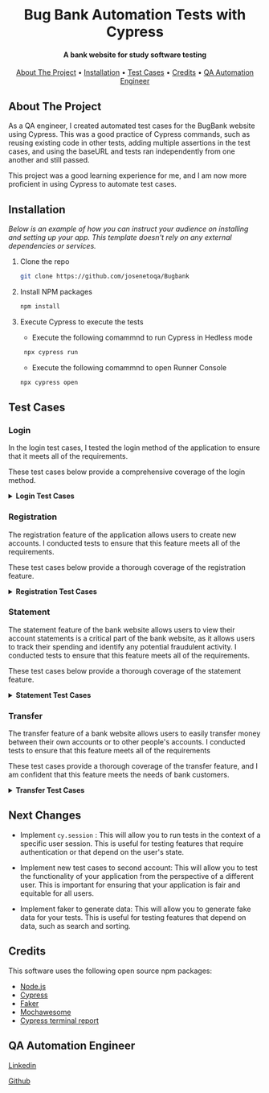 
<h1 align="center"> 
  Bug Bank Automation Tests with Cypress
</h1>

<h4 align="center">A bank website for study software testing</h4>

<p align="center">
  <a href="#About The Project">About The Project</a> •
  <a href="#Installation">Installation</a> •
  <a href="#Test Cases">Test Cases</a> •
  <a href="#Credits">Credits</a> •
  <a href="#QA Automation Engineer">QA Automation Engineer</a>
</p>

## About The Project


As a QA engineer, I created automated test cases for the BugBank website using Cypress. This was a good practice of Cypress commands, such as reusing existing code in other tests, adding multiple assertions in the test cases, and using the baseURL and tests ran independently from one another and still passed.

This project was a good learning experience for me, and I am now more proficient in using Cypress to automate test cases.


## Installation

_Below is an example of how you can instruct your audience on installing and setting up your app. This template doesn't rely on any external dependencies or services._

1. Clone the repo
   ```sh
   git clone https://github.com/josenetoqa/Bugbank
   ```
2. Install NPM packages
   ```sh
   npm install
   ```
3. Execute Cypress to execute the tests


    * Execute the following comammnd to run Cypress in Hedless mode
   ```js
    npx cypress run 
   ```
    * Execute the following comammnd to open Runner Console
    ```js
    npx cypress open
    ```


## Test Cases

### Login

In the login test cases, I tested the login method of the application to ensure that it meets all of the requirements.

These test cases below provide a comprehensive coverage of the login method.

<details><summary><b>Login Test Cases</b></summary>

1. BDD :

    ```gherkin

    Feature: Login
  
      Scenario: Verify that valid and registered users will be redirected to the home page
        Given I am on the login page
        When I enter a valid email address in the email field
        And I enter a valid password in the password field
        And I click on the "Login" button
        Then I should be redirected to the home page

      Scenario: Verify that invalid or un-registered users will not be authorized to login
        Given I am on the login page
        When I enter an invalid email address in the email field
        And I enter an invalid password in the password field
        And I click on the "Login" button
        Then I should not be authorized to login

      Scenario: Verify that the email and password fields are required
        Given I am on the login page
        When I leave the email field empty
        And I leave the password field empty
        And I click on the "Login" button
        Then I should see the error message "Username and password must be filled in"

      Scenario: Verify that the email address field validates correctly
        Given I am on the login page
        When I enter an invalid email address in the email field
        And I click on the "Login" button
        Then I should see the error message "Invalid email address"

    ```

2. Add the `size-limit` section and the `size` script to your `package.json`:

    ```diff
    + "size-limit": [
    +   {
    +     "path": "dist/app-*.js"
    +   }
    + ],
      "scripts": {
        "build": "webpack ./webpack.config.js",
    +   "size": "npm run build && size-limit",
        "test": "jest && eslint ."
      }
    ```

</details>

### Registration

The registration feature of the application allows users to create new accounts. I conducted tests to ensure that this feature meets all of the requirements. 

These test cases below provide a thorough coverage of the registration feature.

<details><summary><b>Registration Test Cases</b></summary>

1. BDD:

    ```gherkin
    Feature: Registration

        Scenario: Verify that a successfully registered account must display the account number that was created
          Given I am on the registration page
          When I enter all of the required information and click on the "Register" button
          Then I should see the account number is displayed on the confirmation page  

        Scenario: Verify that the "Create account with balance" option creates an account with a balance of R$ 1,000.00
          Given I am on the registration page
          When I check the "Create account with balance" option
          And I click on the "Register" button
          Then I should see the account balance is R$ 1,000.00

        Scenario: Verify that the "Create account with no balance" option creates an account with a balance of R$ 0.00
          Given I am on the registration page
          When I uncheck the "Create account with no balance" option
          And I click on the "Register" button
          Then I should see the account balance is R$ 0.00

        Scenario: Verify that the name field is required
          Given I am on the registration page
          When I leave the name field empty
          And I click on the "Register" button
          Then I should see the error message "Name cannot be empty"

        Scenario: Verify that the email field is required
          Given I am on the registration page
          When I leave the email field empty
          And I click on the "Register" button
          Then I should see the error message "Email cannot be empty"

        Scenario: Verify that the password field is required
          Given I am on the registration page
          When I leave the password field empty
          And I click on the "Register" button
          Then I should see the error message "Password cannot be empty"

        Scenario: Verify that the confirmation password field is required
          Given I am on the registration page
          When I leave the confirmation password field empty
          And I click on the "Register" button
          Then I should see the error message "Confirm password cannot be empty"

        Scenario: Verify that the password and confirmation password must be the same
          Given I am on the registration page
          When I enter a password in the password field
          And I enter a different password in the confirmation password field
          And I click on the "Register" button
          Then I should see an error message indicating that the passwords do not match

        Scenario: Verify that the email address field validates correctly
          Given I am on the registration page
          When I enter an invalid email address in the email field
          And I click on the "Register" button
          Then I should see an error message indicating that the email address is invalid
    ```

2. Add the `size-limit` section and the `size` script to your `package.json`:

    ```gherkin
    + "size-limit": [
    +   {
    +     "path": "dist/app-*.js"
    +   }
    + ],
      "scripts": {
        "build": "webpack ./webpack.config.js",
    +   "size": "npm run build && size-limit",
        "test": "jest && eslint ."
      }
    ```

</details>


### Statement

The statement feature of the bank website allows users to view their account statements is a critical part of the bank website, as it allows users to track their spending and identify any potential fraudulent activity. I conducted tests to ensure that this feature meets all of the requirements. 

These test cases below provide a thorough coverage of the statement feature.

<details><summary><b>Statement Test Cases</b></summary>

1. BDD

    ```gherkin
    Feature: Statement

      Scenario: Verify that the statement page displays the current available balance
        Given I am logged in as a valid user
        When I click on the "Statement" link
        Then I should see the current available balance

      Scenario: Verify that each transaction displays the date it was made, the type of transaction, and the amount
        Given I am logged in as a valid user
        When I click on the "Statement" link
        Then I should see the date, type, and amount for each transaction

      Scenario: Verify that the value of transactions that are out of the account is displayed in red and starts with the minus/negative sign (-)
        Given I am logged in as a valid user
        When I click on the "Statement" link
        And I select a transaction that is out of the account
        Then the value of the transaction should be displayed in red and start with the minus/negative sign (-)

      Scenario: Verify that the value of transactions that are in the account is displayed in green
        Given I am logged in as a valid user
        When I click on the "Statement" link
        And I select a transaction that is in the account
        Then the value of the transaction should be displayed in green

      Scenario: Verify that transactions without a comment are displayed with the comment "-"
        Given I am logged in as a valid user
        When I click on the "Statement" link
        And I select a transaction that does not have a comment
        Then the comment for the transaction should be "-"
    ```

2. Add the `size-limit` section and the `size` script to your `package.json`:

    ```diff
    + "size-limit": [
    +   {
    +     "path": "dist/react.production-*.js"
    +   }
    + ],
      "scripts": {
        "build": "webpack ./scripts/rollup/build.js",
    +   "size": "npm run build && size-limit",
        "test": "jest && eslint ."
      }
    ```
</details>


### Transfer

The transfer feature of a bank website allows users to easily transfer money between their own accounts or to other people's accounts. I conducted tests to ensure that this feature meets all of the requirements

These test cases provide a thorough coverage of the transfer feature, and I am confident that this feature meets the needs of bank customers.

<details><summary><b>Transfer Test Cases</b></summary>

1. BDD:

    ```gherkin
    Feature: Transfer

        Scenario: Verify that only valid accounts are allowed to transfer
          Given I am logged in as a valid user
          When I try to transfer money to an invalid account
          Then I should see the error message "Invalid or non-existent account"

        Scenario: Verify that transfer is only allowed when the balance is equal to or greater than the amount to be transferred
          Given I am logged in as a valid user
          When I try to transfer more money than I have in my account
          Then I should see the error message "Insufficient balance"

        Scenario: Verify that an attempt to transfer to an invalid account will display an error message "Invalid or non-existent account"
          Given I am logged in as a valid user
          When I try to transfer money to an invalid account number
          Then I should see the error message "Invalid or non-existent account"

        Scenario: Verify that the account number and digit accept only numbers
          Given I am logged in as a valid user
          When I try to transfer money to an account number that contains letters
          Then I should see the error message "Account number must be numeric"

        Scenario: Verify that the description field is a required field
          Given I am logged in as a valid user
          When I try to transfer money without entering a description
          Then I should see the error message "Description is required"

        Scenario: Verify that the transfer value cannot be equal to or less than zero
          Given I am logged in as a valid user
          When I try to transfer money with a value that is equal to or less than zero
          Then I should see the error message "Transfer value must be greater than zero"

        Scenario: Verify that upon successful transfer, the amount from the account should be debited and the message "Transfer successfully completed" should be displayed
          Given I am logged in as a valid user
          When I transfer money to a valid account with a valid amount
          Then the amount should be debited from my account
          And I should see the message "Transfer successfully completed"

        Scenario: Verify that upon successful transfer, you should be redirected to the statement
          Given I am logged in as a valid user
          When I transfer money to a valid account with a valid amount
          Then I should be redirected to the statement
    ```

2. Add the `size-limit` section and the `size` script to your `package.json`:

    ```diff
    + "size-limit": [
    +   {
    +     "path": "index.js"
    +   }
    + ],
      "scripts": {
    +   "size": "size-limit",
        "test": "jest && eslint ."
      }
    ```
</details>

## Next Changes


- Implement ```cy.session``` : This will allow you to run tests in the context of a specific user session. This is useful for testing features that require authentication or that depend on the user's state.

- Implement new test cases to second account: This will allow you to test the functionality of your application from the perspective of a different user. This is important for ensuring that your application is fair and equitable for all users.

- Implement faker to generate data: This will allow you to generate fake data for your tests. This is useful for testing features that depend on data, such as search and sorting.


## Credits

This software uses the following open source npm packages:

- [Node.js](https://nodejs.org/)
- [Cypress](https://www.cypress.io/)
- [Faker](https://www.npmjs.com/package/@faker-js/faker)
- [Mochawesome](https://www.npmjs.com/package/cypress-mochawesome-reporter)
- [Cypress terminal report](https://www.npmjs.com/package/cypress-terminal-report)

## QA Automation Engineer

[Linkedin](https://www.linkedin.com/in/jdaneto/)

[Github](https://github.com/josenetoqa)


